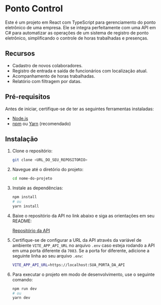 # Ponto Control

Este é um projeto em React com TypeScript para gerenciamento do ponto eletrônico de uma empresa. Ele se integra perfeitamente com uma API em C# para automatizar as operações de um sistema de registro de ponto eletrônico, simplificando o controle de horas trabalhadas e presenças.

## Recursos

- Cadastro de novos colaboradores.
- Registro de entrada e saída de funcionários com localização atual.
- Acompanhamento de horas trabalhadas.
- Relatório com filtragem por datas.

## Pré-requisitos

Antes de iniciar, certifique-se de ter as seguintes ferramentas instaladas:

- [Node.js](https://nodejs.org/)
- [npm](https://www.npmjs.com/) ou [Yarn](https://yarnpkg.com/) (recomendado)

## Instalação

1. Clone o repositório:

   ```bash
   git clone <URL_DO_SEU_REPOSITORIO>
   ```

2. Navegue até o diretório do projeto:

   ```bash
   cd nome-do-projeto
   ```

3. Instale as dependências:

   ```bash
   npm install
   # ou
   yarn install
   ```

4. Baixe o repositório da API no link abaixo e siga as orientações em seu README:

   [Repositório da API](https://github.com/luan952/PontoControlAPI)

5. Certifique-se de configurar a URL da API através da variável de ambiente `VITE_APP_API_URL` no arquivo `.env` caso esteja rodando a API em uma porta diferente da `7083`. Se a porta for diferente, adicione a seguinte linha ao seu arquivo `.env`:

   ```bash
   VITE_APP_API_URL=https://localhost:SUA_PORTA_DA_API
   ```

6. Para executar o projeto em modo de desenvolvimento, use o seguinte comando:

   ```bash
   npm run dev
   # ou
   yarn dev
   ```
